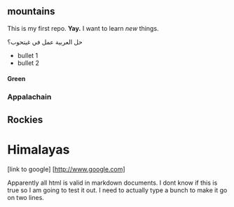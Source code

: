 ## mountains
This is my first repo. **Yay.** 
I want to learn *new* things.

حل العربية عمل في غيتحوب؟

* bullet 1
* bullet 2

#### Green
### Appalachain
## Rockies
# Himalayas

[link to google] [http://www.google.com]

<p> Apparently all html is valid in markdown documents. I dont know if this is true so I am going to test it out. I need to actually type a bunch to make it go on two lines.  </p>


